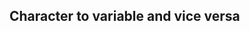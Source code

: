 ## Character to variable and vice versa

<script src="https://gist.github.com/dvanic/77c04a3a3b5cfe6f728f433ec1a92b96.js"></script>
